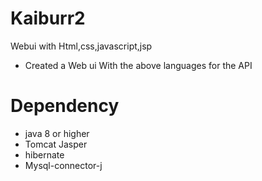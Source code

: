 # Kaiburr2
Webui with Html,css,javascript,jsp
* Created a Web ui With the above languages for the API
# Dependency
* java 8 or higher
* Tomcat Jasper
* hibernate
* Mysql-connector-j
